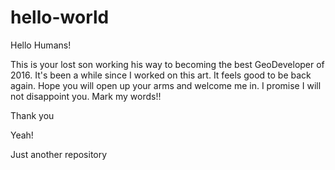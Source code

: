 # hello-world

Hello Humans!

This is your lost son working his way to becoming the best GeoDeveloper of 2016. It's been a while since I worked on this art. It feels good to be back again. Hope you will open up your arms and welcome me in. I promise I will not disappoint you. Mark my words!!

Thank you

Yeah!

Just another repository
